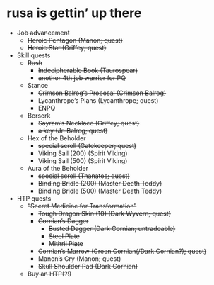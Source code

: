 # rusa is gettin&rsquo; up there

- ~~Job advancement~~
    - ~~Heroic Pentagon (Manon; quest)~~
    - ~~Heroic Star (Griffey; quest)~~
- Skill quests
    - ~~Rush~~
        - ~~Indecipherable Book (Taurospear)~~
        - ~~another 4th job warrior for PQ~~
    - Stance
        - ~~Crimson Balrog&rsquo;s Proposal (Crimson Balrog)~~
        - Lycanthrope&rsquo;s Plans (Lycanthrope; quest)
        - ENPQ
    - ~~Berserk~~
        - ~~Sayram&rsquo;s Necklace (Griffey; quest)~~
        - ~~a key (Jr. Balrog; quest)~~
    - Hex of the Beholder
        - ~~special scroll (Gatekeeper; quest)~~
        - Viking Sail (200) (Spirit Viking)
        - Viking Sail (500) (Spirit Viking)
    - Aura of the Beholder
        - ~~special scroll (Thanatos; quest)~~
        - ~~Binding Bridle (200) (Master Death Teddy)~~
        - Binding Bridle (500) (Master Death Teddy)
- ~~HTP quests~~
    - ~~&ldquo;Secret Medicine for Transformation&rdquo;~~
        - ~~Tough Dragon Skin (10) (Dark Wyvern; quest)~~
        - ~~Cornian&rsquo;s Dagger~~
            - ~~Busted Dagger (Dark Cornian; untradeable)~~
            - ~~Steel Plate~~
            - ~~Mithril Plate~~
        - ~~Cornian&rsquo;s Marrow (Green Cornian(/Dark Cornian?); quest)~~
        - ~~Manon&rsquo;s Cry (Manon; quest)~~
        - ~~Skull Shoulder Pad (Dark Cornian)~~
    - ~~Buy an HTP(?!)~~
